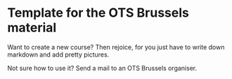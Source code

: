 Template for the OTS Brussels material
======================================

Want to create a new course? Then rejoice, for you just have to write down markdown and add pretty pictures.

Not sure how to use it? Send a mail to an OTS Brussels organiser.
